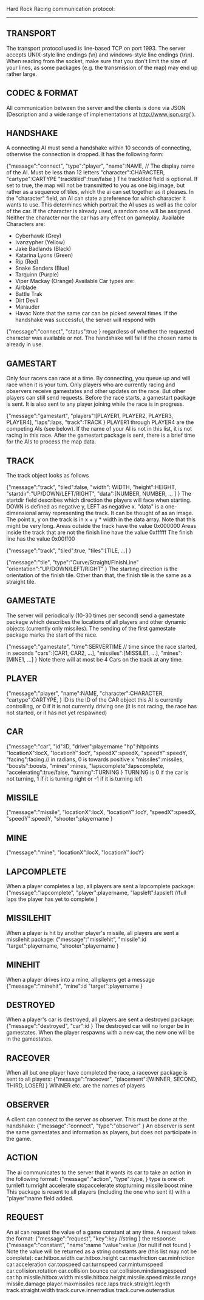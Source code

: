 Hard Rock Racing communication protocol:
***

TRANSPORT
---------
The transport protocol used is line-based TCP on port 1993. The server accepts UNIX-style
line endings (\n) and windows-style line endings (\r\n). When reading from the
socket, make sure that you don't limit the size of your lines, as some packages
(e.g. the transmission of the map) may end up rather large.

CODEC & FORMAT
--------------
All communication between the server and the clients is done via JSON
(Description and a wide range of implementations at http://www.json.org/ ).

HANDSHAKE
---------
A connecting AI must send a handshake within 10 seconds of connecting, otherwise
the connection is dropped. It has the following form:

{"message":"connect",
 "type":"player",
 "name":NAME, // The display name of the AI. Must be less than 12 letters
 "character":CHARACTER,
 "cartype":CARTYPE
 "tracktiled":true/false
}
The tracktiled field is optional. If set to true, the map will not be transmitted
to you as one big image, but rather as a sequence of tiles, which the ai can
set together as it pleases.
In the "character" field, an AI can state a preference for which character it
wants to use. This determines which portrait the AI uses as well as the color of
the car. If the character is already used, a random one will be assigned. 
Neither the character nor the car has any effect on gameplay.
Available Characters are:
* Cyberhawk (Grey)
* Ivanzypher (Yellow)
* Jake Badlands (Black)
* Katarina Lyons (Green)
* Rip (Red)
* Snake Sanders (Blue)
* Tarquinn (Purple)
* Viper Mackay (Orange)
Available Car types are:
* Airblade
* Battle Trak
* Dirt Devil
* Marauder
* Havac
Note that the same car can be picked several times.
If the handshake was successful, the server will respond with

{"message":"connect",
 "status":true
}
regardless of whether the requested character was available or not.
The handshake will fail if the chosen name is already in use.

GAMESTART
---------
Only four racers can race at a time. By connecting, you queue up and will race
when it is your turn. Only players who are currently racing and observers
receive gamestates and other updates on the race. But other players can still
send requests.
Before the race starts, a gamestart package is sent. It is also sent to any
player joining while the race is in progress.

{"message":"gamestart",
 "players":[PLAYER1, PLAYER2, PLAYER3, PLAYER4],
 "laps":laps,
 "track":TRACK
}
PLAYER1 through PLAYER4 are the competing AIs (see below). If the name of your
AI is not in this list, it is not racing in this race. 
After the gamestart package is sent, there is a brief time for the AIs to
process the map data.

TRACK
-----
The track object looks as follows

{"message":"track",
 "tiled":false,
 "width": WIDTH,
 "height":HEIGHT,
 "startdir":"UP/DOWN/LEFT/RIGHT",
 "data":[NUMBER, NUMBER, ... ]
}
The startdir field describes which direction the players will face when starting.
DOWN is defined as negative y, LEFT as negative x.
"data" is a one-dimensional array representing the track. It can be thought of
as an image. The point x, y on the track is in x + y * width in the data array. 
Note that this might be very long.
Areas outside the track have the value 0x000000
Areas inside the track that are not the finish line have the value 0xffffff
The finish line has the value 0x00ff00

{"message":"track",
 "tiled":true,
 "tiles":[TILE, ...]
}

{"message":"tile",
 "type":"Curve/Straight/FinishLine"
 "orientation":"UP/DOWN/LEFT/RIGHT"
}
The starting direction is the orientation of the finish tile. Other than that,
the finish tile is the same as a straight tile.

GAMESTATE
---------
The server will periodically (10-30 times per second) send a gamestate package
which describes the locations of all players and other dynamic objects
(currently only missiles). The sending of the first gamestate package marks the
start of the race.

{"message":"gamestate",
 "time":SERVERTIME // time since the race started, in seconds
 "cars":[CAR1, CAR2, ...],
 "missiles":[MISSILE1, ...],
 "mines":[MINE1, ...]
}
Note there will at most be 4 Cars on the track at any time.

PLAYER
------

{"message":"player",
 "name":NAME,
 "character":CHARACTER,
 "cartype":CARTYPE,
}
ID is the ID of the CAR object this AI is currently controlling, or 0 if it is
not currently driving one (it is not racing, the race has not started, or it
has not yet respawned)

CAR
---
{"message":"car",
 "id":ID,
 "driver":playername
 "hp":hitpoints
 "locationX":locX,
 "locationY":locY,
 "speedX":speedX,
 "speedY":speedY,
 "facing":facing	// in radians, 0 is towards positive x
 "missiles":missiles,
 "boosts":boosts,
 "mines":mines,
 "lapscomplete":lapscomplete,
 "accelerating":true/false,
 "turning":TURNING
}
TURNING is 0 if the car is not turning, 1 if it is turning right or -1 if it is
turning left

MISSILE
-------

{"message":"missile",
 "locationX":locX,
 "locationY":locY,
 "speedX":speedX,
 "speedY":speedY,
 "shooter":playername
}

MINE
----

{"message":"mine",
 "locationX":locX,
 "locationY":locY}

LAPCOMPLETE
-----------
When a player completes a lap, all players are sent a lapcomplete package:
{"message":"lapcomplete",
 "player":playername,
 "lapsleft":lapsleft //full laps the player has yet to complete
}

MISSILEHIT
----------
When a player is hit by another player's missile, all players are sent a
missilehit package:
{"message":"missilehit",
 "missile":id
 "target":playername,
 "shooter":playername
}

MINEHIT
-------
When a player drives into a mine, all players get a message
{"message":"minehit",
 "mine":id
 "target":playername
}

DESTROYED
---------
When a player's car is destroyed, all players are sent a destroyed package:
{"message":"destroyed",
 "car":id
}
The destroyed car will no longer be in gamestates. When the player respawns with
a new car, the new one will be in the gamestates.

RACEOVER
--------
When all but one player have completed the race, a raceover package is sent to
all players:
{"message":"raceover",
 "placement":[WINNER, SECOND, THIRD, LOSER]
}
WINNER etc. are the names of players

OBSERVER
--------
A client can connect to the server as observer. This must be done at the
handshake:
{"message":"connect",
 "type":"observer"
}
An observer is sent the same gamestates and information as players, but does not
participate in the game.

ACTION
------
The ai communicates to the server that it wants its car to take an action in
the following format:
{"message":"action",
 "type":type,
}
type is one of:
turnleft
turnright
accelerate
stopaccelerate
stopturning
missile
boost
mine
This package is resent to all players (including the one who sent it) with a 
"player":name field added.

REQUEST
-------
An ai can request the value of a game constant at any time. A request takes the
format:
{"message":"request",
 "key":key //string
}
the response:
{"message":"constant",
 "name":name
 "value":value //or null if not found
}
Note the value will be returned as a string
constants are (this list may not be complete):
car.hitbox.width
car.hitbox.height
car.maxfriction
car.minfriction
car.acceleration
car.topspeed
car.turnspeed
car.minturnspeed
car.collision.rotation
car.collision.bounce
car.collision.mindamagespeed
car.hp
missile.hitbox.width
missile.hitbox.height
missile.speed
missile.range
missile.damage
player.maxmissiles
race.laps
track.straight.legnth
track.straight.width
track.curve.innerradius
track.curve.outerradius
